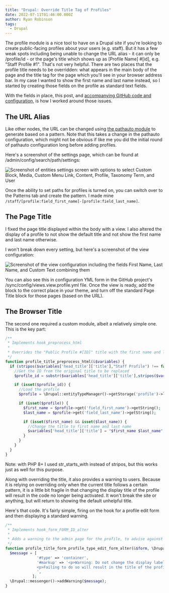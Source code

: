 ```yaml
---
title: "Drupal: Override Title Tag of Profiles"
date: 2022-07-11T01:46:00.000Z
author: Ryan Robinson
tags:
  - Drupal
---
```


The profile module is a nice tool to have on a Drupal site if you're looking to create public-facing profiles about your users (e.g. staff). But it has a few weak spots including being unable to change the URL alias - it can only be /profile/id - or the page's title which shows up as [Profile Name] #[id], e.g. "Staff Profile #1". That's not very helpful. There are two places that the profile title needs to be overridden: what appears in the main body of the page and the title tag for the page which you'll see in your browser address bar. In my case I wanted to show the first name and last name instead, so I started by creating those fields on the profile as standard text fields.

With the fields in place, this post, and [accompanying GitHub code and configuration](https://github.com/ryan-l-robinson/Drupal-profile-title-override), is how I worked around those issues.

## The URL Alias

Like other nodes, the URL can be changed using [the pathauto module](https://drupal.org/project/pathauto) to generate based on a pattern. Note that this takes a change in the pathauto configuration, which might not be obvious if like me you did the initial round of pathauto configuration long before adding profiles.

Here's a screenshot of the settings page, which can be found at /admin/config/search/path/settings:

![Screenshot of entities settings screen with options to select Custom Block, Media, Custom Menu Link, Content, Profile, Taxonomy Term, and User](/assets/img/2022/07/Pathauto_entities.png)

Once the ability to set paths for profiles is turned on, you can switch over to the Patterns tab and create the pattern. I made mine `/staff/[profile:field_first_name]-[profile:field_last_name]`.

## The Page Title

I fixed the page title displayed within the body with a view. I also altered the display of a profile to not show the default title and not show the first name and last name otherwise.

I won't break down every setting, but here's a screenshot of the view configuration:

![Screenshot of the view configuration including the fields First Name, Last Name, and Custom Text combining them](/assets/img/2022/07/Profile_Title_View.PNG)

You can also see this in configuration YML form in the GitHub project's /sync/config/views.view.profile.yml file. Once the view is ready, add the block to the correct place in your theme, and turn off the standard Page Title block for those pages (based on the URL).

## The Browser Title

The second one required a custom module, albeit a relatively simple one. This is the key part:

```php
/**
 * Implements hook_preprocess_html
 * 
 * Overrides the "Public Profile #[ID]" title with the first name and last name of the profiled staff member instead
 */
function profile_title_preprocess_html(&$variables) {
  if (stripos($variables['head_title']['title'],"Staff Profile") !== false) {
    //Get the ID from the original title to be replaced
    $profile_id = substr($variables['head_title']['title'],stripos($variables['head_title']['title'],"#") + 1);

    if (isset($profile_id)) {
      //Load the profile
      $profile = \Drupal::entityTypeManager()->getStorage('profile')->load($profile_id);

      if (isset($profile)) {
        $first_name = $profile->get('field_first_name')->getString();
        $last_name = $profile->get('field_last_name')->getString();

        if (isset($first_name) && isset($last_name)) {
          //Change the title to first name and last name
          $variables['head_title']['title'] = "$first_name $last_name";
        }
      }
    }
  }
}
```

Note: with PHP 8+ I used str_starts_with instead of stripos, but this works just as well for this purpose.

Along with overriding the title, it also provides a warning to users. Because it is relying on overriding only when the current title follows a certain pattern, it is a little bit fragile in that changing the display title of the profile will result in the code no longer being activated. It won't break the site or anything, but will return to showing the default unhelpful title.

Here's that code. It's fairly simple, firing on the hook for a profile edit form and then displaying a standard warning.

```php
/**
 * Implements hook_form_FORM_ID_alter
 * 
 * Adds a warning to the admin page for the profile, to advise against changing the title
 */
function profile_title_form_profile_type_edit_form_alter(&$form, \Drupal\Core\Form\FormStateInterface $form_state, $form_id) {
  $message = [
              '#type' => 'container',
              '#markup' => '<p>Warning: Do not change the display label of the staff public profile without altering the corresponding code in the custom module profile_title.</p>
              <p>Failing to do so will result in the title of the profile page reverting back to showing the generic profile name instead of the staff member name.</p>
              ',
            ];
  \Drupal::messenger()->addWarning($message);
}
```
